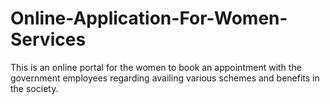 # Online-Application-For-Women-Services
This is an online portal for the women to book an appointment with the government employees regarding availing various schemes and benefits in the society.
